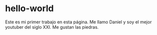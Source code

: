 # hello-world
Este es mi primer trabajo en esta página. Me llamo Daniel y soy el mejor youtuber del siglo XXI. Me gustan las piedras.
